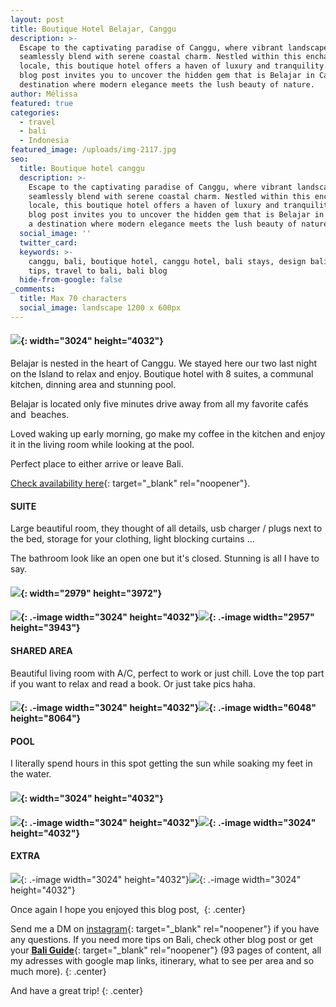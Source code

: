 ```yaml
---
layout: post
title: Boutique Hotel Belajar, Canggu
description: >-
  Escape to the captivating paradise of Canggu, where vibrant landscapes
  seamlessly blend with serene coastal charm. Nestled within this enchanting
  locale, this boutique hotel offers a haven of luxury and tranquility. This
  blog post invites you to uncover the hidden gem that is Belajar in Canggu – a
  destination where modern elegance meets the lush beauty of nature.
author: Mélissa
featured: true
categories:
  - travel
  - bali
  - Indonesia
featured_image: /uploads/img-2117.jpg
seo:
  title: Boutique hotel canggu
  description: >-
    Escape to the captivating paradise of Canggu, where vibrant landscapes
    seamlessly blend with serene coastal charm. Nestled within this enchanting
    locale, this boutique hotel offers a haven of luxury and tranquility. This
    blog post invites you to uncover the hidden gem that is Belajar in Canggu –
    a destination where modern elegance meets the lush beauty of nature.
  social_image: ''
  twitter_card:
  keywords: >-
    canggu, bali, boutique hotel, canggu hotel, bali stays, design bali, travel
    tips, travel to bali, bali blog 
  hide-from-google: false
_comments:
  title: Max 70 characters
  social_image: landscape 1200 x 600px
---
```

#### ![](/uploads/img-2117.jpg){: width="3024" height="4032"}

Belajar is nested in the heart of Canggu. We stayed here our two last night on the Island to relax and enjoy. Boutique hotel with 8 suites, a communal kitchen, dinning area and stunning pool.&nbsp;

Belajar is located only five minutes drive away from all my favorite cafés and&nbsp; beaches.&nbsp;

Loved waking up early morning, go make my coffee in the kitchen and enjoy it in the living room while looking at the pool.&nbsp;

Perfect place to either arrive or leave Bali.&nbsp;

[Check availability here](https://belajarbali.com/#/){: target="_blank" rel="noopener"}.&nbsp;

#### SUITE

Large beautiful room, they thought of all details, usb charger / plugs next to the bed, storage for your clothing, light blocking curtains …&nbsp;

The bathroom look like an open one but it's closed. Stunning is all I have to say.&nbsp;

#### ![](/uploads/img-1929.jpg){: width="2979" height="3972"}

#### ![](/uploads/img-1933.jpg){: .-image width="3024" height="4032"}![](/uploads/img-1930.jpg){: .-image width="2957" height="3943"}

#### SHARED AREA

Beautiful living room with A/C, perfect to work or just chill. Love the top part if you want to relax and read a book. Or just take pics haha.&nbsp;

#### ![](/uploads/img-2091-2.jpg){: .-image width="3024" height="4032"}![](/uploads/img-2052.jpg){: .-image width="6048" height="8064"}

#### POOL&nbsp;

I literally spend hours in this spot getting the sun while soaking my feet in the water.&nbsp;

#### ![](/uploads/img-4796.jpg){: width="3024" height="4032"}

#### ![](/uploads/img-1977.jpg){: .-image width="3024" height="4032"}![](/uploads/img-1988.jpg){: .-image width="3024" height="4032"}

#### EXTRA

![](/uploads/img-2101.jpg){: .-image width="3024" height="4032"}![](/uploads/img-2114.jpg){: .-image width="3024" height="4032"}

Once again I hope you enjoyed this blog post,&nbsp;
{: .center}

Send me a DM on&nbsp;[instagram](https://www.instagram.com/nomadedreamer/){: target="_blank" rel="noopener"}&nbsp;if you have any questions. If you need more tips on Bali, check other blog post or get your&nbsp;[**Bali Guide**](https://nomadedreamer.gumroad.com/l/baliguide){: target="_blank" rel="noopener"}&nbsp;(93 pages of content, all my adresses with google map links, itinerary, what to see per area and so much more).
{: .center}

And have a great trip!
{: .center}